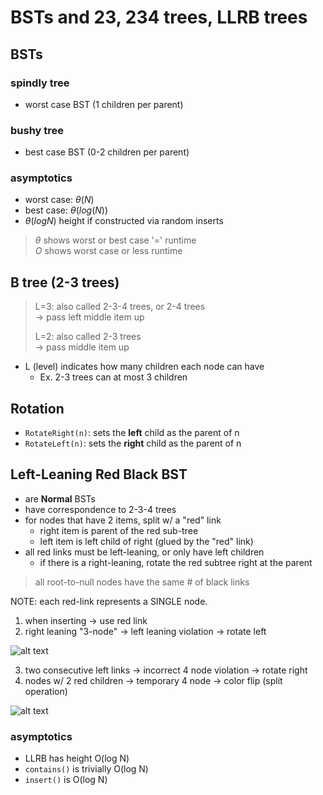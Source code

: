 # BSTs and 23, 234 trees, LLRB trees

## BSTs

### spindly tree

- worst case BST (1 children per parent)

### bushy tree

- best case BST (0-2 children per parent)

### asymptotics

- worst case: $\theta(N)$
- best case: $\theta(log(N))$
- $\theta(log N)$ height if constructed via random inserts

> $\theta$ shows worst or best case '$=$' runtime  
> $O$ shows worst case or less runtime

## B tree (2-3 trees)

> L=3: also called 2-3-4 trees, or 2-4 trees  
> -> pass left middle item up
>
> L=2: also called 2-3 trees  
> -> pass middle item up

- L (level) indicates how many children each node can have
  - Ex. 2-3 trees can at most 3 children

## Rotation

- `RotateRight(n)`: sets the **left** child as the parent of n
- `RotateLeft(n)`: sets the **right** child as the parent of n

## Left-Leaning Red Black BST

- are **Normal** BSTs
- have correspondence to 2-3-4 trees
- for nodes that have 2 items, split w/ a "red" link
  - right item is parent of the red sub-tree
  - left item is left child of right (glued by the "red" link)
- all red links must be left-leaning, or only have left children
  - if there is a right-leaning, rotate the red subtree right at the parent

> all root-to-null nodes have the same # of black links

NOTE: each red-link represents a SINGLE node.

1. when inserting -> use red link
2. right leaning "3-node" -> left leaning violation -> rotate left

![alt text](/img/image-1.png)

3. two consecutive left links -> incorrect 4 node violation -> rotate right
4. nodes w/ 2 red children -> temporary 4 node -> color flip (split operation)

![alt text](/img/image.png)

### asymptotics

- LLRB has height O(log N)
- `contains()` is trivially O(log N)
- `insert()` is O(log N)
